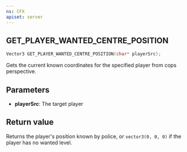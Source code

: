 ```yaml
---
ns: CFX
apiset: server
---
```

## GET_PLAYER_WANTED_CENTRE_POSITION

```c
Vector3 GET_PLAYER_WANTED_CENTRE_POSITION(char* playerSrc);
```

Gets the current known coordinates for the specified player from cops perspective.

## Parameters
* **playerSrc**: The target player

## Return value
Returns the player's position known by police, or `vector3(0, 0, 0)` if the player has no wanted level.
